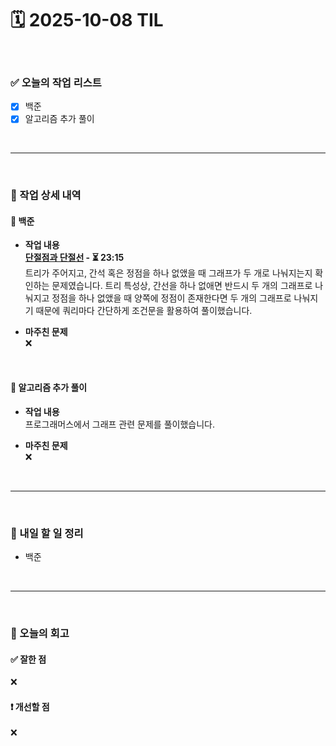 # 🗓️ 2025-10-08 TIL

<br>

### ✅ 오늘의 작업 리스트  
- [x] 백준
- [x] 알고리즘 추가 풀이

<br>

---

<br>

### 📌 작업 상세 내역  

#### 🔹 백준
- **작업 내용**<br>
**[단절점과 단절선](https://www.acmicpc.net/problem/14675) - ⏳ 23:15**<br>
트리가 주어지고, 간석 혹은 정점을 하나 없앴을 때 그래프가 두 개로 나눠지는지 확인하는 문제였습니다.
트리 특성상, 간선을 하나 없애면 반드시 두 개의 그래프로 나눠지고 정점을 하나 없앴을 때 양쪽에 정점이 존재한다면 두 개의 그래프로 나눠지기 때문에 쿼리마다 간단하게 조건문을 활용하여 풀이했습니다.

- **마주친 문제**<br>
❌

<br>

#### 🔹 알고리즘 추가 풀이
- **작업 내용**<br>
프로그래머스에서 그래프 관련 문제를 풀이했습니다.

- **마주친 문제**<br>
❌

<br>

---

<br>

### 🚀 내일 할 일 정리  

- 백준

<br>

---

<br>

### 🧐 오늘의 회고  

#### ✅ 잘한 점
❌

#### ❗ 개선할 점
❌

<br><br><br>